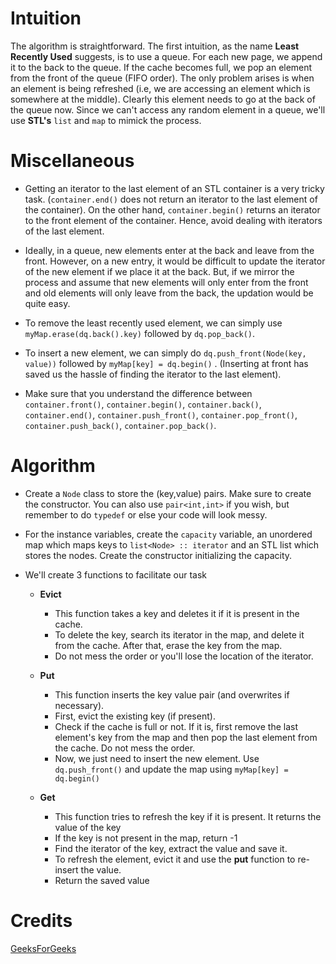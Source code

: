 # Intuition
The algorithm is straightforward. The first intuition, as the name **Least Recently Used** suggests, is to use a queue. For each new page, we append it to the back to the queue. If the cache becomes full, we pop an element from the front of the queue (FIFO order). The only problem arises is when an element is being refreshed (i.e, we are accessing an element which is somewhere at the middle). Clearly this element needs to go at the back of the queue now. Since we can't access any random element in a queue, we'll use **STL's** `list` and `map` to mimick the process.

# Miscellaneous
* Getting an iterator to the last element of an STL container is a very tricky task. (`container.end()` does not return an iterator to the last element of the container). On the other hand, `container.begin()` returns an iterator to the front element of the container. Hence, avoid dealing with iterators of the last element.

* Ideally, in a queue, new elements enter at the back and leave from the front. However, on a new entry, it would be difficult to update the iterator of the new element if we place it at the back. But, if we mirror the process and assume that new elements will only enter from the front and old elements will only leave from the back, the updation would be quite easy.

* To remove the least recently used element, we can simply use `myMap.erase(dq.back().key)` followed by `dq.pop_back()`.

* To insert a new element, we can simply do `dq.push_front(Node(key, value))` followed by `myMap[key] = dq.begin()` . (Inserting at front has saved us the hassle of finding the iterator to the last element).

* Make sure that you understand the difference between `container.front()`, `container.begin()`, `container.back()`, `container.end()`, `container.push_front()`, `container.pop_front()`, `container.push_back()`, `container.pop_back()`.


# Algorithm
* Create a `Node` class to store the (key,value) pairs. Make sure to create the constructor. You can also use `pair<int,int>` if you wish, but remember to do `typedef` or else your code will look messy.

* For the instance variables, create the `capacity` variable, an unordered map which maps keys to `list<Node> :: iterator` and an STL list which stores the nodes. Create the constructor initializing the capacity.

* We'll create 3 functions to facilitate our task
    * **Evict**
        * This function takes a key and deletes it if it is present in the cache.
        * To delete the key, search its iterator in the map, and delete it from the cache. After that, erase the key from the map. 
        * Do not mess the order or you'll lose the location of the iterator.

    * **Put**
        * This function inserts the key value pair (and overwrites if necessary).
        * First, evict the existing key (if present).
        * Check if the cache is full or not. If it is, first remove the last element's key from the map and then pop the last element from the cache. Do not mess the order. 
        * Now, we just need to insert the new element. Use `dq.push_front()` and update the map using `myMap[key] = dq.begin()`

    * **Get**
        * This function tries to refresh the key if it is present. It returns the value of the key
        * If the key is not present in the map, return -1
        * Find the iterator of the key, extract the value and save it.
        * To refresh the element, evict it and use the **put** function to re-insert the value.
        * Return the saved value

# Credits 
[GeeksForGeeks](https://www.geeksforgeeks.org/lru-cache-implementation/)
